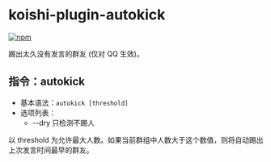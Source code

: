 # koishi-plugin-autokick

[![npm](https://img.shields.io/npm/v/koishi-plugin-autokick?style=flat-square)](https://www.npmjs.com/package/koishi-plugin-autokick)

踢出太久没有发言的群友 (仅对 QQ 生效)。

## 指令：autokick

- 基本语法：`autokick [threshold]`
- 选项列表：
  - --dry 只检测不踢人

以 threshold 为允许最大人数。如果当前群组中人数大于这个数值，则将自动踢出上次发言时间最早的群友。
